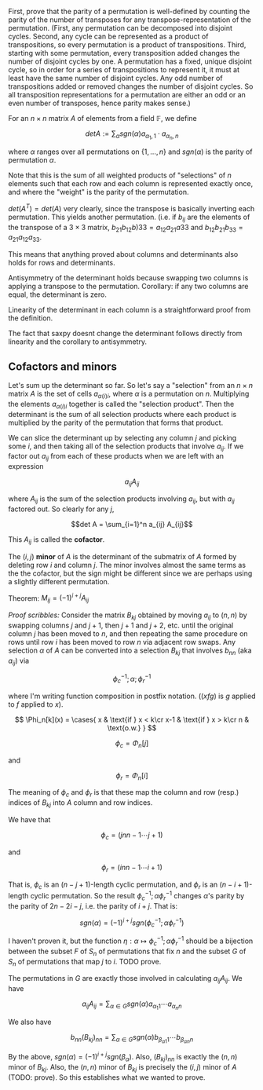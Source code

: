 First, prove that the parity of a permutation is well-defined by counting the parity of the number of transposes for any transpose-representation of the permutation. (First, any permutation can be decomposed into disjoint cycles. Second, any cycle can be represented as a product of transpositions, so every permutation is a product of transpositions. Third, starting with some permutation, every transposition added changes the number of disjoint cycles by one. A permutation has a fixed, unique disjoint cycle, so in order for a series of transpositions to represent it, it must at least have the same number of disjoint cycles. Any odd number of transpositions added or removed changes the number of disjoint cycles. So all transposition representations for a permutation are either an odd or an even number of transposes, hence parity makes sense.)

For an $n \times n$ matrix $A$ of elements from a field $\mathbb{F}$, we define

$$det A := \sum_{\alpha} sgn(\alpha) a_{\alpha_1, 1} \cdot a_{\alpha_n, n}$$

where $\alpha$ ranges over all permutations on $\{1, \ldots, n\}$ and $sgn(\alpha)$ is the parity of permutation $\alpha$.

Note that this is the sum of all weighted products of "selections" of $n$ elements such that each row and each column is represented exactly once, and where the "weight" is the parity of the permutation.

$det(A^T) = det(A)$ very clearly, since the transpose is basically inverting each permutation. This yields another permutation. (i.e. if $b_{i j}$ are the elements of the transpose of a $3 \times 3$ matrix, $b_{21} b_{12} b){33} = a_{12} a_{21} a{33}$ and $b_{12} b_{21} b_{33} = a_{21} a_{12} a_{33}$.

This means that anything proved about columns and determinants also holds for rows and determinants.

Antisymmetry of the determinant holds because swapping two columns is applying a transpose to the permutation. Corollary: if any two columns are equal, the determinant is zero.

Linearity of the determinant in each column is a straightforward proof from the definition.

The fact that saxpy doesnt change the determinant follows directly from linearity and the corollary to antisymmetry.


## Cofactors and minors
Let's sum up the determinant so far. So let's say a "selection" from an $n \times n$ matrix $A$ is the set of cells $a_{\alpha(i) i}$, where $\alpha$ is a permutation on $n$. Multiplying the elements $a_{\alpha(i) i}$ together is called the "selection product". Then the determinant is the sum of all selection products where each product is multiplied by the parity of the permutation that forms that product.

We can slice the determinant up by selecting any column $j$ and picking some $i$, and then taking all of the selection products that involve $a_{ij}$. If we factor out $a_{ij}$ from each of these products when we are left with an expression

$$a_{ij}A_{ij}$$

where $A_{ij}$ is the sum of the selection products involving $a_{ij}$, but with $a_{ij}$ factored out. So clearly for any $j$,

$$det A = \sum_{i=1}^n a_{ij} A_{ij}$$

This $A_{ij}$ is called the **cofactor**.

The $(i, j)$ **minor** of $A$ is the determinant of the submatrix of $A$ formed by deleting row $i$ and column $j$. The minor involves almost the same terms as the the cofactor, but the sign might be different since we are perhaps using a slightly different permutation.

Theorem: $M_{ij} = (-1)^{i+j} A_{ij}$

*Proof scribbles:* Consider the matrix $B_{kj}$ obtained by moving $a_{ij}$ to $(n, n)$ by swapping columns $j$ and $j+1$, then $j+1$ and $j+2$, etc. until the original column $j$ has been moved to $n$, and then repeating the same procedure on rows until row $i$ has been moved to row $n$ via adjacent row swaps. Any selection $\alpha$ of $A$ can be converted into a selection $B_{kj}$ that involves $b_{nn}$ (aka $a_{ij}$) via

$$\phi_c^{-1} ; \alpha ; \phi_r^{-1}$$

where I'm writing function composition in postfix notation. ($(x f g)$ is $g$ applied to $f$ applied to $x$).

$$
    \Phi_n[k](x) = 
    \cases{
    x  & \text{if } x < k\cr
    x-1 & \text{if } x > k\cr
    n & \text{o.w.}
    }
$$

$$ \phi_c = \Phi_n[j] $$

and

$$ \phi_r = \Phi_n[i] $$

The meaning of $\phi_c$ and $\phi_r$ is that these map the column and row (resp.) indices of $B_{kj}$ into $A$ column and row indices.

We have that

$$\phi_c = (j n n-1 \cdots j+1)$$

and

$$\phi_r = (i n n-1 \cdots i+1)$$

That is, $\phi_c$ is an $(n-j+1)$-length cyclic permutation, and $\phi_r$ is an $(n-i+1)$-length cyclic permutation. So the result $\phi_c^{-1} ; \alpha \phi_r^{-1}$ changes $\alpha$'s parity by the parity of $2n - 2 i - j$, i.e. the parity of $i + j$. That is:

$$sgn(\alpha) = (-1)^{i+j} sgn(\phi_c^{-1} ; \alpha \phi_r^{-1})$$

I haven't proven it, but the function $\eta: \alpha \mapsto \phi_c^{-1} ; \alpha \phi_r^{-1}$ should be a bijection between the subset $F$ of $S_n$ of permutations that fix $n$ and the subset $G$ of $S_n$ of permutations that map $j$ to $i$. TODO prove.

The permutations in $G$ are exactly those involved in calculating $a_{ij}A_{ij}$. We have

$$a_{ij} A_{ij} = \sum_{\alpha \in G} sgn(\alpha) a_{\alpha_1 1} \cdots a_{\alpha_n n}$$

We also have

$$b_{nn} (B_{kj})_{nn} = \sum_{\alpha \in G} sgn(\alpha) b_{{\beta_{\alpha}}_1 1} \cdots b_{{\beta_{\alpha}}_n n}$$

By the above, $sgn(\alpha) = (-1)^{i+j} sgn(\beta_{\alpha})$. Also, $(B_{kj})_{nn}$ is exactly the $(n, n)$ minor of $B_{kj}$. Also, the $(n, n)$ minor of $B_{kj}$ is precisely the $(i, j)$ minor of $A$ (TODO: prove). So this establishes what we wanted to prove.
